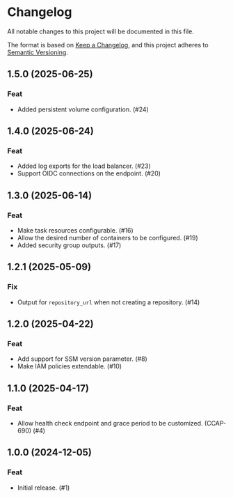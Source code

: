 # Changelog

All notable changes to this project will be documented in this file.

The format is based on [Keep a Changelog](https://keepachangelog.com/en/1.1.0/),
and this project adheres to
[Semantic Versioning](https://semver.org/spec/v2.0.0.html).

## 1.5.0 (2025-06-25)

### Feat

- Added persistent volume configuration. (#24)

## 1.4.0 (2025-06-24)

### Feat

- Added log exports for the load balancer. (#23)
- Support OIDC connections on the endpoint. (#20)

## 1.3.0 (2025-06-14)

### Feat

- Make task resources configurable. (#16)
- Allow the desired number of containers to be configured. (#19)
- Added security group outputs. (#17)

## 1.2.1 (2025-05-09)

### Fix

- Output for `repository_url` when not creating a repository. (#14)

## 1.2.0 (2025-04-22)

### Feat

- Add support for SSM version parameter. (#8)
- Make IAM policies extendable. (#10)

## 1.1.0 (2025-04-17)

### Feat

- Allow health check endpoint and grace period to be customized. (CCAP-690) (#4)

## 1.0.0 (2024-12-05)

### Feat

- Initial release. (#1)
